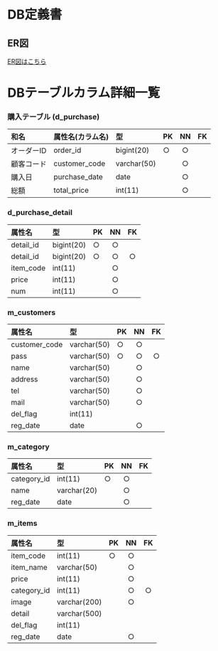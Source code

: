 # DB定義書
## ER図
[ER図はこちら](https://github.com/Aso2001397/2021sys-design/blob/main/ER%E5%9B%B3.md "ER図はこちら")

# DBテーブルカラム詳細一覧
### 購入テーブル (d_purchase)
|和名|属性名(カラム名)|型|PK|NN|FK|
|:---|:---|:---|:---|:---:|:----:|
|オーダーID|order_id|bigint(20)|○|○||
|顧客コード|customer_code|varchar(50)||○||
|購入日|purchase_date|date||○||
|総額|total_price|int(11)||○||

### d_purchase_detail
|属性名|型|PK|NN|FK|
|:---|:---|:---|:---:|:----:|
|detail_id|bigint(20)|○|○||
|detail_id|bigint(20)|○|○|○|
|item_code|int(11)||○||
|price|int(11)||○||
|num|int(11)||○||

### m_customers
|属性名|型|PK|NN|FK|
|:---|:---|:---|:---:|:----:|
|customer_code|varchar(50)|○|○||
|pass|varchar(50)|○|○|○|
|name|varchar(50)||○||
|address|varchar(50)||○||
|tel|varchar(50)||○||
|mail|varchar(50)||○||
|del_flag|int(11)||||
|reg_date|date||○||

### m_category
|属性名|型|PK|NN|FK|
|:---|:---|:---|:---:|:----:|
|category_id|int(11)|○|○||
|name|varchar(20)||○||
|reg_date|date||○||

### m_items
|属性名|型|PK|NN|FK|
|:---|:---|:---|:---:|:----:|
|item_code|int(11)|○|○||
|item_name|varchar(50)||○||
|price|int(11)||○||
|category_id|int(11)||○|○|
|image|varchar(200)||○||
|detail|varchar(500)||||
|del_flag|int(11)||||
|reg_date|date||○||


